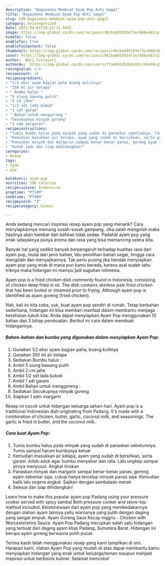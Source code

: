 ```yaml
---
description: "Bagaimana Membuat Ayam Pop Anti Gagal"
title: "Bagaimana Membuat Ayam Pop Anti Gagal"
slug: 549-bagaimana-membuat-ayam-pop-anti-gagal
category: Uncategorized
date: 2021-04-01T20:23:11.046Z
image: https://img-global.cpcdn.com/recipes/c96cba695503ef3e/680x482cq70/ayam-pop-foto-resep-utama.jpg
hideToc: false
enableToc: true
enableTocContent: false
thumbnail: https://img-global.cpcdn.com/recipes/c96cba695503ef3e/680x482cq70/ayam-pop-foto-resep-utama.jpg
cover: https://img-global.cpcdn.com/recipes/c96cba695503ef3e/680x482cq70/ayam-pop-foto-resep-utama.jpg
author:  Neti Yuliasari
authorAv:  https://img-global.cpcdn.com/users/f7a4693d5db9c87c/60x60cq50/avatar.jpg
ratingvalue: 3.8
reviewcount: 19
recipeingredient:
- "1/2 ekor ayam bagian paha buang kulitnya"
- "350 ml air kelapa"
- " Bumbu halus "
- "5 siung bawang putih"
- "2 cm jahe"
- "1/2 sdt lada bubuk"
- "1 sdt garam"
- " Bahan untuk menggoreng "
- "Secukupnya minyak goreng"
- "1 sdm margarin"
recipeinstructions:
- "Tumis bumbu halus pada minyak yang sudah di panaskan sebelumnya. Tumis sampai harum bumbunya keluar"
- "Kemudian masukkan air kelapa, ayam yang sudah di bersihkan, serta garam. Aduk-aduk agar bumbu menyebar dan rata. Lalu ungkep sampai airnya menyusut. Angkat tiriskan"
- "Panaskan minyak dan margarin sampai benar-benar panas, goreng ayam sebentar saja, cukup hanya tercelup minyak panas saja. Kemudian balik lalu segera angkat. Sajikan dengan sambalado merah"
- "Sudah jadi dan siap dihidangkan!"
categories:
- Resep
tags:
- ayam
- pop

katakunci: ayam pop 
nutrition: 198 calories
recipecuisine: Indonesian
preptime: "PT14M"
cooktime: "PT46M"
recipeyield: "3"
recipecategory: Dinner

---
```



Anda sedang mencari inspirasi resep ayam pop yang menarik? Cara menyiapkannya memang susah-susah gampang. Jika salah mengolah maka hasilnya akan hambar dan bahkan tidak sedap. Padahal ayam pop yang enak selayaknya punya aroma dan rasa yang bisa memancing selera kita.


Banyak hal yang sedikit banyak berpengaruh terhadap kualitas rasa dari ayam pop, mulai dari jenis bahan, lalu pemilihan bahan segar, hingga cara mengolah dan menyajikannya. Tak perlu pusing jika hendak menyiapkan ayam pop yang enak di mana pun kamu berada, karena asal sudah tahu triknya maka hidangan ini mampu jadi suguhan istimewa.

Ayam pop is a fried chicken dish commonly found in Indonesia, consisting of chicken deep fried in oil. The dish contains skinless pale fried chicken that has been boiled or steamed prior to frying. Although ayam pop is identified as ayam goreng (fried chicken).


Nah, kali ini kita coba, yuk, buat ayam pop sendiri di rumah. Tetap berbahan sederhana, hidangan ini bisa memberi manfaat dalam membantu menjaga kesehatan tubuh kita. Anda dapat menyiapkan Ayam Pop menggunakan 10 bahan dan 3 tahap pembuatan. Berikut ini cara dalam membuat hidangannya.

<!--inarticleads1-->

##### Bahan-bahan dan bumbu yang digunakan dalam menyiapkan Ayam Pop:

1. Gunakan 1/2 ekor ayam bagian paha, buang kulitnya
1. Gunakan 350 ml air kelapa
1. Sediakan  Bumbu halus :
1. Ambil 5 siung bawang putih
1. Ambil 2 cm jahe
1. Ambil 1/2 sdt lada bubuk
1. Ambil 1 sdt garam
1. Ambil  Bahan untuk menggoreng :
1. Sediakan Secukupnya minyak goreng
1. Siapkan 1 sdm margarin


Resep ini cocok untuk hidangan keluarga sehari-hari. Ayam pop is a traditional Indonesian dish originating from Padang. It&#39;s made with a combination of chicken, butter, garlic, coconut milk, and seasonings. The garlic is fried in butter, and the coconut milk. 

<!--inarticleads2-->

##### Cara buat Ayam Pop:

1. Tumis bumbu halus pada minyak yang sudah di panaskan sebelumnya. Tumis sampai harum bumbunya keluar
1. Kemudian masukkan air kelapa, ayam yang sudah di bersihkan, serta garam. Aduk-aduk agar bumbu menyebar dan rata. Lalu ungkep sampai airnya menyusut. Angkat tiriskan
1. Panaskan minyak dan margarin sampai benar-benar panas, goreng ayam sebentar saja, cukup hanya tercelup minyak panas saja. Kemudian balik lalu segera angkat. Sajikan dengan sambalado merah
1. Selesai dan siap dihidangkan!

Learn how to make this popular ayam pop Padang using your pressure cooker served with spicy sambal Both pressure cooker and stove-top method included. Keistimewaan dari ayam pop yang membedakannya dengan olahan ayam lainnya yaitu warnanya yang putih dengan daging yang sangat empuk. Ayam Goreng Saus Kecap Inggris - Chicken with Worcestershire Sauce. Ayam Pop Padang merupkan salah satu hidangan yang terbuat dari daging ayam khas Padang, Sumatera Barat. Hidangan ini berupa ayam goreng berwarna putih pucat. 

Terima kasih telah menggunakan resep yang kami tampilkan di sini. Harapan kami, olahan Ayam Pop yang mudah di atas dapat membantu kamu menyiapkan hidangan yang enak untuk keluarga/teman maupun menjadi inspirasi untuk berbisnis kuliner. Selamat mencoba!
